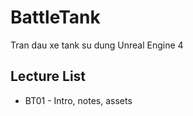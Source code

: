 # BattleTank
Tran dau xe tank su dung Unreal Engine 4

## Lecture List
* BT01 - Intro, notes, assets
